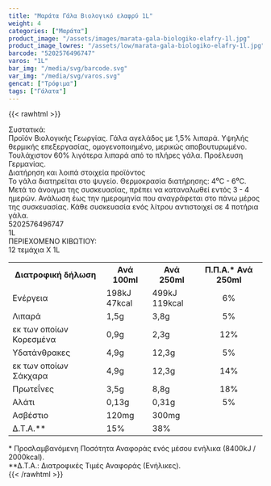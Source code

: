 ```yaml
---
title: "Μαράτα Γάλα Βιολογικό ελαφρύ 1L"
weight: 4
categories: ["Μαράτα"]
product_image: "/assets/images/marata-gala-biologiko-elafry-1l.jpg"
product_image_lowres: "/assets/low/marata-gala-biologiko-elafry-1l.jpg"
barcode: "5202576496747"
varos: "1L"
bar_img: "/media/svg/barcode.svg"
var_img: "/media/svg/varos.svg"
gencat: ["Τρόφιμα"]
tags: ["Γάλατα"]
---
```

{{< rawhtml >}}

<div class="sload266"><div class="product"><div id="sistatika">Συστατικά:</div><div class="alltext">Προϊόν Βιολογικής Γεωργίας. Γάλα αγελάδος με 1,5% λιπαρά. Υψηλής θερμικής επεξεργασίας, ομογενοποιημένο, μερικώς αποβουτυρωμένο. Τουλάχιστον 60% λιγότερα λιπαρά από το πλήρες γάλα. Προέλευση Γερμανίας.<br></div><div id="loipa">Διατήρηση και λοιπά στοιχεία προϊόντος</div><div class="alltext">Το γάλα διατηρείται στο ψυγείο. Θερμοκρασία διατήρησης: 4⁰C - 6⁰C. Μετά το άνοιγμα της συσκευασίας, πρέπει να καταναλωθεί εντός 3 - 4 ημερών. Ανάλωση έως την ημερομηνία που αναγράφεται στο πάνω μέρος της συσκευασίας. Κάθε συσκευασία ενός λίτρου αντιστοιχεί σε 4 ποτήρια γάλα.</div><div id="barcode"><div id="barimage1"></div><span id="bartext">5202576496747</span></div><div id="varos"><div id="varosimage1"></div><span id="varostext">1L</span></div><div id="kivotio">ΠΕΡΙΕΧΟΜΕΝΟ ΚΙΒΩΤΙΟΥ:<br>12 τεμάχια Χ 1L</div><div class="tabout"><table id="diatable"><tbody><tr><th>Διατροφική δήλωση</th><th>Ανά 100ml</th><th>Ανά 250ml</th><th>Π.Π.Α.* Ανά 250ml</th></tr><tr><td class="texr2">Ενέργεια</td><td class="texr">198kJ<br>47kcal</td><td class="texr">499kJ<br>119kcal</td><td class="texr" style="text-align:center">6%</td></tr><tr><td class="texr2">Λιπαρά</td><td class="texr">1,5g</td><td class="texr">3,8g</td><td class="texr" style="text-align:center">5%</td></tr><tr><td class="gray">εκ των οποίων Κορεσμένα</td><td class="gray2">0,9g</td><td class="gray2">2,3g</td><td class="gray2" style="text-align:center">12%</td></tr><tr><td class="texr2">Yδατάνθρακες</td><td class="texr">4,9g</td><td class="texr">12,3g</td><td class="texr" style="text-align:center">5%</td></tr><tr><td class="gray">εκ των οποίων Σάκχαρα</td><td class="gray2">4,9g</td><td class="gray2">12,3g</td><td class="gray2" style="text-align:center">14%</td></tr><tr><td class="texr2">Πρωτεΐνες</td><td class="texr">3,5g</td><td class="texr">8,8g</td><td class="texr" style="text-align:center">18%</td></tr><tr><td class="texr2">Αλάτι</td><td class="texr">0,13g</td><td class="texr">0,31g</td><td class="texr" style="text-align:center">5%</td></tr><tr><td class="texr2">Ασβέστιο</td><td class="texr">120mg</td><td class="texr">300mg</td><td class="texr" style="text-align:center"></td></tr><tr><td class="texr2">Δ.Τ.Α.**</td><td class="texr">15%</td><td class="texr">38%</td><td class="texr" style="text-align:center"></td></tr></tbody></table></div><div class="alltext">* Προσλαμβανόμενη Ποσότητα Αναφοράς ενός μέσου ενήλικα (8400kJ / 2000kcal).<br>**Δ.Τ.Α.: Διατροφικές Τιμές Αναφοράς (Ενήλικες).</div><div class="pimg"></div></div></div>
{{< /rawhtml >}}


